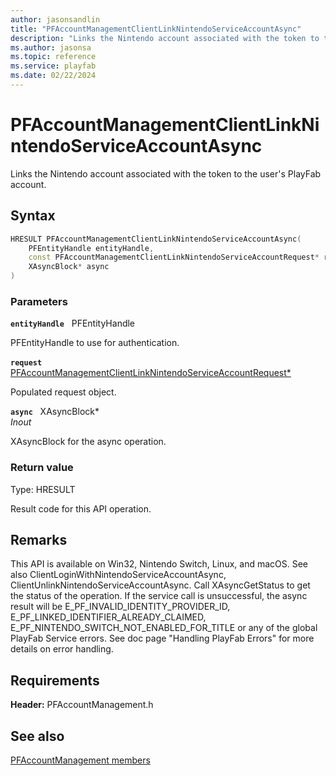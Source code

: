 ```yaml
---
author: jasonsandlin
title: "PFAccountManagementClientLinkNintendoServiceAccountAsync"
description: "Links the Nintendo account associated with the token to the user's PlayFab account."
ms.author: jasonsa
ms.topic: reference
ms.service: playfab
ms.date: 02/22/2024
---
```


# PFAccountManagementClientLinkNintendoServiceAccountAsync  

Links the Nintendo account associated with the token to the user's PlayFab account.  

## Syntax  
  
```cpp
HRESULT PFAccountManagementClientLinkNintendoServiceAccountAsync(  
    PFEntityHandle entityHandle,  
    const PFAccountManagementClientLinkNintendoServiceAccountRequest* request,  
    XAsyncBlock* async  
)  
```  
  
### Parameters  
  
**`entityHandle`** &nbsp; PFEntityHandle  
  
PFEntityHandle to use for authentication.  
  
**`request`** &nbsp; [PFAccountManagementClientLinkNintendoServiceAccountRequest*](../../pfaccountmanagementtypes/structs/pfaccountmanagementclientlinknintendoserviceaccountrequest.md)  
  
Populated request object.  
  
**`async`** &nbsp; XAsyncBlock*  
*_Inout_*  
  
XAsyncBlock for the async operation.  
  
  
### Return value
Type: HRESULT
  
Result code for this API operation.
  
## Remarks  
  
This API is available on Win32, Nintendo Switch, Linux, and macOS. See also ClientLoginWithNintendoServiceAccountAsync, ClientUnlinkNintendoServiceAccountAsync. Call XAsyncGetStatus to get the status of the operation. If the service call is unsuccessful, the async result will be E_PF_INVALID_IDENTITY_PROVIDER_ID, E_PF_LINKED_IDENTIFIER_ALREADY_CLAIMED, E_PF_NINTENDO_SWITCH_NOT_ENABLED_FOR_TITLE or any of the global PlayFab Service errors. See doc page "Handling PlayFab Errors" for more details on error handling.
  
## Requirements  
  
**Header:** PFAccountManagement.h
  
## See also  
[PFAccountManagement members](../pfaccountmanagement_members.md)  

  
  
